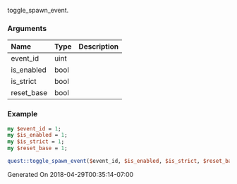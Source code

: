 toggle_spawn_event.
### Arguments
**Name**|**Type**|**Description**
:---|:---|:---
event_id|uint|
is_enabled|bool|
is_strict|bool|
reset_base|bool|

### Example

```perl
my $event_id = 1;
my $is_enabled = 1;
my $is_strict = 1;
my $reset_base = 1;

quest::toggle_spawn_event($event_id, $is_enabled, $is_strict, $reset_base); # Returns void
```


Generated On 2018-04-29T00:35:14-07:00